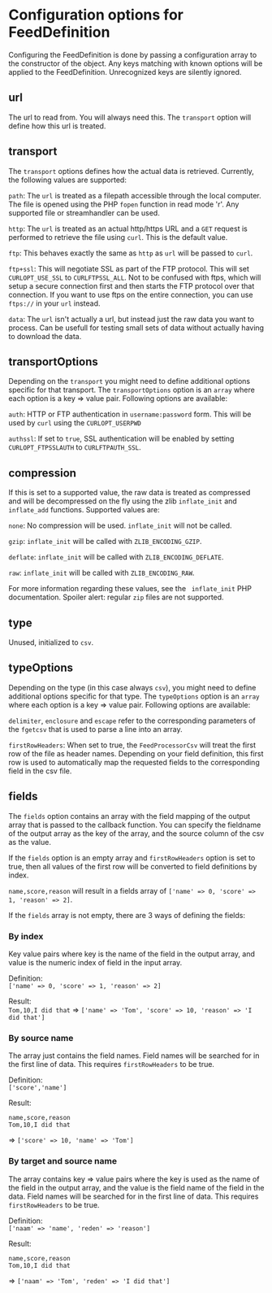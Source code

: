 # Configuration options for FeedDefinition

Configuring the FeedDefinition is done by passing a configuration array to the constructor of the object. Any keys
matching with known options will be applied to the FeedDefinition. Unrecognized keys are silently ignored.

## url
The url to read from. You will always need this. The `transport` option will define how this url is treated.

## transport
The `transport` options defines how the actual data is retrieved. Currently, the following values are supported:

`path`: The `url` is treated as a filepath accessible through the local computer. The file is opened using the PHP
`fopen` function in read mode 'r'. Any supported file or streamhandler can be used.

`http`: The `url` is treated as an actual http/https URL and a `GET` request is performed to retrieve the file using 
`curl`. This is the default value.

`ftp`: This behaves exactly the same as `http` as `url` will be passed to `curl`. 

`ftp+ssl`: This will negotiate SSL as part of the FTP protocol. This will set `CURLOPT_USE_SSL` to `CURLFTPSSL_ALL`. 
Not to be confused with ftps, which will setup a secure connection first and then starts the FTP protocol over that 
connection. If you want to use ftps on the entire connection, you can use `ftps://` in your `url` instead.

`data`: The `url` isn't actually a url, but instead just the raw data you want to process. Can be usefull for testing
small sets of data without actually having to download the data.

## transportOptions
Depending on the `transport` you might need to define additional options specific for that transport. The 
`transportOptions` option is an `array` where each option is a key => value pair. Following options are available:

`auth`: HTTP or FTP authentication in `username:password` form. This will be used by `curl` using the `CURLOPT_USERPWD`

`authssl`: If set to `true`, SSL authentication will be enabled by setting `CURLOPT_FTPSSLAUTH` to `CURLFTPAUTH_SSL`.

## compression
If this is set to a supported value, the raw data is treated as compressed and will be decompressed on the fly using the
zlib `inflate_init` and `inflate_add` functions. Supported values are:

`none`: No compression will be used. `inflate_init` will not be called.

`gzip`: `inflate_init` will be called with `ZLIB_ENCODING_GZIP`.

`deflate`: `inflate_init` will be called with `ZLIB_ENCODING_DEFLATE`.

`raw`: `inflate_init` will be called with `ZLIB_ENCODING_RAW`.

For more information regarding these values, see the ` inflate_init` PHP documentation. Spoiler alert: regular `zip`
files are not supported.

## type
Unused, initialized to `csv`. 

## typeOptions
Depending on the type (in this case always `csv`), you might need to define additional options specific for that type. 
The `typeOptions` option is an `array` where each option is a key => value pair. Following options are available:

`delimiter`, `enclosure` and `escape` refer to the corresponding parameters of the `fgetcsv` that is used to parse a
line into an array.

`firstRowHeaders`: When set to true, the `FeedProcessorCsv` will treat the first row of the file as header names.
Depending on your field definition, this first row is used to automatically map the requested fields to the corresponding
field in the csv file.

## fields
The `fields` option contains an array with the field mapping of the output array that is passed to the callback function.
You can specify the fieldname of the output array as the key of the array, and the source column of the csv as the value.

If the `fields` option is an empty array and `firstRowHeaders` option is set to true, then all values of the first row
will be converted to field definitions by index.

`name,score,reason` will result in a fields array of `['name' => 0, 'score' => 1, 'reason' => 2]`.

If the `fields` array is not empty, there are 3 ways of defining the fields:

### By index
Key value pairs where key is the name of the field in the output array, and value is the numeric index of 
field in the input array.

Definition:  
`['name' => 0, 'score' => 1, 'reason' => 2]`

Result:  
`Tom,10,I did that` => `['name' => 'Tom', 'score' => 10, 'reason' => 'I did that']`

### By source name
The array just contains the field names. Field names will be searched for in the first line of data. This
requires `firstRowHeaders` to be true. 

Definition:  
`['score','name']`

Result:  
```
name,score,reason
Tom,10,I did that
```
 => `['score' => 10, 'name' => 'Tom']`

### By target and source name
The array contains key => value pairs where the key is used as the name of the field in the output array, and the value
is the field name of the field in the data. Field names will be searched for in the first line of data. This
requires `firstRowHeaders` to be true.

Definition:  
`['naam' => 'name', 'reden' => 'reason']`

Result:
```
name,score,reason
Tom,10,I did that
```
=> `['naam' => 'Tom', 'reden' => 'I did that']`
